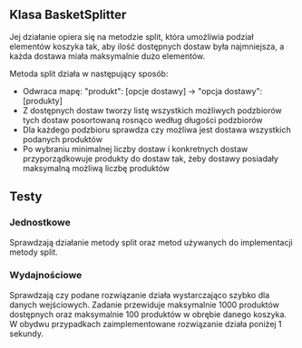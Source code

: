 <h2>Klasa BasketSplitter</h2>
Jej działanie opiera się na metodzie split, która umożliwia podział elementów koszyka tak, aby ilość dostępnych dostaw była najmniejsza, a każda dostawa miała maksymalnie dużo elementów.

Metoda split działa w następujący sposób:

- Odwraca mapę: "produkt": [opcje dostawy] -> "opcja dostawy": [produkty]
- Z dostępnych dostaw tworzy listę wszystkich możliwych podzbiorów tych dostaw posortowaną rosnąco według długości podzbiorów
- Dla każdego podzbioru sprawdza czy możliwa jest dostawa wszystkich podanych produktów
- Po wybraniu minimalnej liczby dostaw i konkretnych dostaw przyporządkowuje produkty do dostaw tak, żeby dostawy posiadały maksymalną możliwą liczbę produktów

<h2>Testy</h2>

<h3>Jednostkowe</h3>
Sprawdzają działanie metody split oraz metod używanych do implementacji metody split.

<h3>Wydajnościowe</h3>
Sprawdzają czy podane rozwiązanie działa wystarczająco szybko dla danych wejściowych.
Zadanie przewiduje maksymalnie 1000 produktów dostępnych oraz maksymalnie 100 produktów w obrębie danego koszyka.
W obydwu przypadkach zaimplementowane rozwiązanie działa poniżej 1 sekundy.
